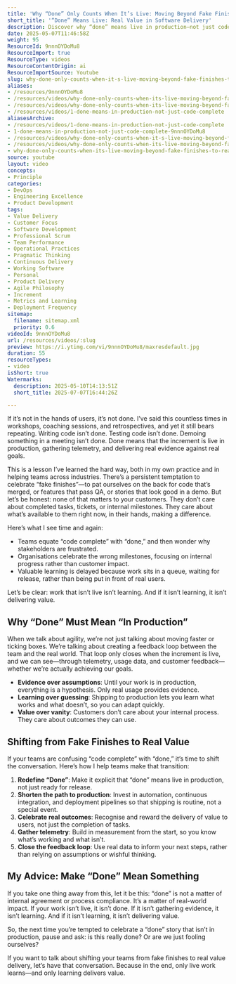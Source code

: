 ```yaml
---
title: 'Why “Done” Only Counts When It’s Live: Moving Beyond Fake Finishes to Real Value in Software Delivery'
short_title: '“Done” Means Live: Real Value in Software Delivery'
description: Discover why “done” means live in production—not just code complete. Learn to deliver real value, close feedback loops, and drive outcomes that matter.
date: 2025-05-07T11:46:58Z
weight: 95
ResourceId: 9nnnOYDoMu8
ResourceImport: true
ResourceType: videos
ResourceContentOrigin: ai
ResourceImportSource: Youtube
slug: why-done-only-counts-when-it-s-live-moving-beyond-fake-finishes-to-real-value-in-software-delivery
aliases:
- /resources/9nnnOYDoMu8
- /resources/videos/why-done-only-counts-when-its-live-moving-beyond-fake-finishes-to-real-value-in-software-delivery-9nnnOYDoMu8
- /resources/videos/why-done-only-counts-when-its-live-moving-beyond-fake-finishes-to-real-value-in-software-delivery
- /resources/videos/1-done-means-in-production-not-just-code-complete
aliasesArchive:
- /resources/videos/1-done-means-in-production-not-just-code-complete
- 1-done-means-in-production-not-just-code-complete-9nnnOYDoMu8
- /resources/videos/why-done-only-counts-when-it-s-live-moving-beyond-fake-finishes-to-real-value-in-software-delivery
- /resources/videos/why-done-only-counts-when-its-live-moving-beyond-fake-finishes-to-real-value-in-software-delivery
- why-done-only-counts-when-its-live-moving-beyond-fake-finishes-to-real-value-in-software-delivery-9nnnOYDoMu8
source: youtube
layout: video
concepts:
- Principle
categories:
- DevOps
- Engineering Excellence
- Product Development
tags:
- Value Delivery
- Customer Focus
- Software Development
- Professional Scrum
- Team Performance
- Operational Practices
- Pragmatic Thinking
- Continuous Delivery
- Working Software
- Personal
- Product Delivery
- Agile Philosophy
- Increment
- Metrics and Learning
- Deployment Frequency
sitemap:
  filename: sitemap.xml
  priority: 0.6
videoId: 9nnnOYDoMu8
url: /resources/videos/:slug
preview: https://i.ytimg.com/vi/9nnnOYDoMu8/maxresdefault.jpg
duration: 55
resourceTypes:
- video
isShort: true
Watermarks:
  description: 2025-05-10T14:13:51Z
  short_title: 2025-07-07T16:44:26Z

---
```

If it’s not in the hands of users, it’s not done. I’ve said this countless times in workshops, coaching sessions, and retrospectives, and yet it still bears repeating. Writing code isn’t done. Testing code isn’t done. Demoing something in a meeting isn’t done. Done means that the increment is live in production, gathering telemetry, and delivering real evidence against real goals.

This is a lesson I’ve learned the hard way, both in my own practice and in helping teams across industries. There’s a persistent temptation to celebrate “fake finishes”—to pat ourselves on the back for code that’s merged, or features that pass QA, or stories that look good in a demo. But let’s be honest: none of that matters to your customers. They don’t care about completed tasks, tickets, or internal milestones. They care about what’s available to them right now, in their hands, making a difference.

Here’s what I see time and again:

- Teams equate “code complete” with “done,” and then wonder why stakeholders are frustrated.
- Organisations celebrate the wrong milestones, focusing on internal progress rather than customer impact.
- Valuable learning is delayed because work sits in a queue, waiting for release, rather than being put in front of real users.

Let’s be clear: work that isn’t live isn’t learning. And if it isn’t learning, it isn’t delivering value.

## Why “Done” Must Mean “In Production”

When we talk about agility, we’re not just talking about moving faster or ticking boxes. We’re talking about creating a feedback loop between the team and the real world. That loop only closes when the increment is live, and we can see—through telemetry, usage data, and customer feedback—whether we’re actually achieving our goals.

- **Evidence over assumptions**: Until your work is in production, everything is a hypothesis. Only real usage provides evidence.
- **Learning over guessing**: Shipping to production lets you learn what works and what doesn’t, so you can adapt quickly.
- **Value over vanity**: Customers don’t care about your internal process. They care about outcomes they can use.

## Shifting from Fake Finishes to Real Value

If your teams are confusing “code complete” with “done,” it’s time to shift the conversation. Here’s how I help teams make that transition:

1. **Redefine “Done”**: Make it explicit that “done” means live in production, not just ready for release.
2. **Shorten the path to production**: Invest in automation, continuous integration, and deployment pipelines so that shipping is routine, not a special event.
3. **Celebrate real outcomes**: Recognise and reward the delivery of value to users, not just the completion of tasks.
4. **Gather telemetry**: Build in measurement from the start, so you know what’s working and what isn’t.
5. **Close the feedback loop**: Use real data to inform your next steps, rather than relying on assumptions or wishful thinking.

## My Advice: Make “Done” Mean Something

If you take one thing away from this, let it be this: “done” is not a matter of internal agreement or process compliance. It’s a matter of real-world impact. If your work isn’t live, it isn’t done. If it isn’t gathering evidence, it isn’t learning. And if it isn’t learning, it isn’t delivering value.

So, the next time you’re tempted to celebrate a “done” story that isn’t in production, pause and ask: is this really done? Or are we just fooling ourselves?

If you want to talk about shifting your teams from fake finishes to real value delivery, let’s have that conversation. Because in the end, only live work learns—and only learning delivers value.
